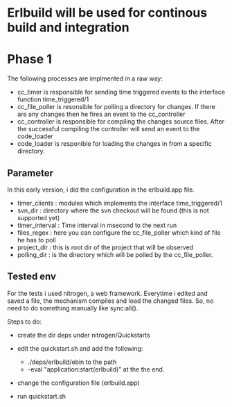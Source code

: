 # Erlbuild will be used for continous build and integration

# Phase 1

The following processes are implmented in a raw way:

- cc_timer is responsible for sending time triggered 
  events to the interface function time_triggered/1
- cc_file_poller is resonsible for polling a directory
  for changes. If there are any changes then he fires
  an event to the cc_controller
- cc_controller is responsible for compiling the
  changes source files. After the successful compiling
  the controller will send an event to the code_loader
- code_loader is responible for loading the changes 
  in from a specific directory. 

## Parameter

In this early version, i did the configuration in the 
erlbuild.app file.

- timer_clients : modules which implements the interface 
				  time_triggered/1
- svn_dir : directory where the svn checkout will be found
			(this is not supported yet)
- timer_interval : Time interval in msecond to the next run 
- files_regex : here you can configure the cc_file_poller 
				which kind of file he has to poll
- project_dir : this is root dir of the project that will be 
                observed
- polling_dir : is the directory which will be polled 
                by the cc_file_poller.
## Tested env

For the tests i used nitrogen, a web framework. Everytime
i edited and saved a file, the mechanism compiles and load
the changed files. So, no need to do something manually like
sync:all().

Steps to do:
- create the dir deps under nitrogen/Quickstarts
- edit the quickstart.sh and add the following:
  - ./deps/erlbuild/ebin to the path
  - -eval "application:start(erlbuild)" at the
    the end.
- change the configuration file (erlbuild.app)

- run quickstart.sh 

